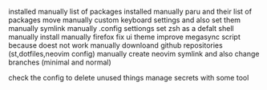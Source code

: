 installed manually list of packages
installed manually paru and their list of packages
move manually custom keyboard settings and also set them manually
symlink manually .config settiongs
set zsh as a defalt shell manually
install manually firefox fix ui theme
improve megasync script because doest not work 
manually downloand github repositories (st,dotfiles,neovim config)
manually create neovim symlink and also change branches (minimal and normal)


check the config to delete unused things
manage secrets with some tool
